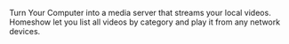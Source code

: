 Turn Your Computer into a media server that streams your local videos.
Homeshow let you list all videos by category and play it from any network devices.
